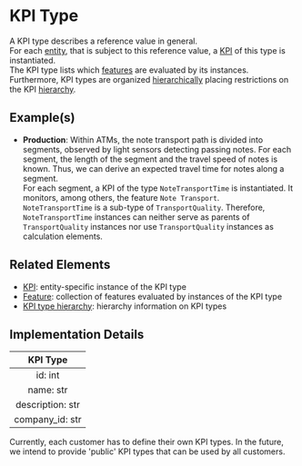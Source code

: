 # KPI Type
A KPI type describes a reference value in general.  
For each [entity](entity.md), that is subject to this reference value, a [KPI](kpi.md) of this type is instantiated.  
The KPI type lists which [features](feature.md) are evaluated by its instances. Furthermore, KPI types are organized [hierarchically](kpiTypeHierarchy.md) placing restrictions on the KPI [hierarchy](kpiHierarchy.md).

## Example(s)
* **Production**: 
  Within ATMs, the note transport path is divided into segments, observed by light sensors detecting passing notes. For each segment, the length of the segment and the travel speed of notes is known. Thus, we can derive an expected travel time for notes along a segment.  
  For each segment, a KPI of the type `NoteTransportTime` is instantiated. It monitors, among others, the feature `Note Transport`.  
  `NoteTransportTime` is a sub-type of `TransportQuality`. Therefore, `NoteTransportTime` instances can neither serve as parents of `TransportQuality` instances nor use `TransportQuality` instances as calculation elements.

## Related Elements
* [KPI](kpi.md): entity-specific instance of the KPI type
* [Feature](feature.md): collection of features evaluated by instances of the KPI type
* [KPI type hierarchy](kpiTypeHierarchy.md): hierarchy information on KPI types

## Implementation Details
|**KPI Type**|
|:----:|
|id: int|
|name: str|
|description: str|
|company_id: str|

Currently, each customer has to define their own KPI types. In the future, we intend to provide 'public' KPI types that can be used by all customers.